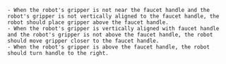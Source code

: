 
    - When the robot's gripper is not near the faucet handle and the robot's gripper is not vertically aligned to the faucet handle, the robot should place gripper above the faucet handle.
    - When the robot's gripper is vertically aligned with faucet handle and the robot's gripper is not above the faucet handle, the robot should move gripper closer to the faucet handle.
    - When the robot's gripper is above the faucet handle, the robot should turn handle to the right.